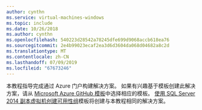 ```yaml
---
author: cynthn
ms.service: virtual-machines-windows
ms.topic: include
ms.date: 10/26/2018
ms.author: cynthn
ms.openlocfilehash: 540223d28542a78245dfe699d9068accb618ea76
ms.sourcegitcommit: 2e4b99023ecaf2ea3d6d3604da068d04682a8c2d
ms.translationtype: MT
ms.contentlocale: zh-CN
ms.lasthandoff: 07/09/2019
ms.locfileid: "67673246"
---
```

本教程指导完成通过 Azure 门户构建解决方案。 如果有兴趣基于模板创建此解决方案，请从 [Microsoft Azure GitHub 模板](https://github.com/Azure/azure-quickstart-templates)中选择相应的模板。 [使用 SQL Server 2014 副本虚拟机创建可用性组](https://github.com/Azure/azure-quickstart-templates/tree/master/sqlvm-alwayson-cluster)模板将创建与本教程相同的解决方案。 

